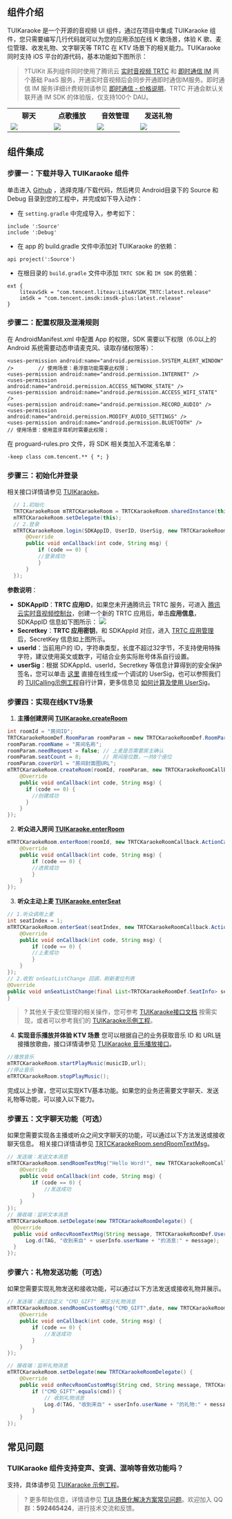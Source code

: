 ## 组件介绍
TUIKaraoke 是一个开源的音视频 UI 组件，通过在项目中集成 TUIKaraoke 组件，您只需要编写几行代码就可以为您的应用添加在线 K 歌场景，体验 K 歌、麦位管理、收发礼物、文字聊天等 TRTC 在 KTV 场景下的相关能力。TUIKaraoke 同时支持 iOS 平台的源代码，基本功能如下图所示：

>?TUIKit 系列组件同时使用了腾讯云 [实时音视频 TRTC](https://cloud.tencent.com/document/product/647/16788) 和 [即时通信 IM](https://cloud.tencent.com/document/product/269/42440) 两个基础 PaaS 服务，开通实时音视频后会同步开通即时通信IM服务。即时通信 IM 服务详细计费规则请参见 [即时通信 - 价格说明](https://cloud.tencent.com/document/product/269/11673)，TRTC 开通会默认关联开通 IM SDK 的体验版，仅支持100个 DAU。

<table>
     <tr>
         <th width=20%  style="text-align:center">聊天</th>
         <th width=20%  style="text-align:center">点歌播放</th>
         <th width=20%  style="text-align:center">音效管理</th>
         <th width=20%  style="text-align:center">发送礼物</th>
     </tr>
<tr>
<td><img src="https://qcloudimg.tencent-cloud.cn/raw/819e86970cecabcb10143a49a4759b32.png"/></td>
<td><img src="https://qcloudimg.tencent-cloud.cn/raw/62952ca07b61d39ac57f2e261bfce015.png"/></td>
<td><img src="https://qcloudimg.tencent-cloud.cn/raw/19a4a38ff7107418d95625016a7beee3.png"/></td>
<td><img src="https://qcloudimg.tencent-cloud.cn/raw/95dcd260cea4b53d23f9648171df5fe6.png"/></td>
</tr>
</table>


## 组件集成
### 步骤一：下载并导入 TUIKaraoke 组件

单击进入 [Github](https://github.com/tencentyun/TUIKaraoke) ，选择克隆/下载代码，然后拷贝 Android目录下的 Source 和 Debug 目录到您的工程中，并完成如下导入动作：
- 在 `setting.gradle` 中完成导入，参考如下：
```
include ':Source'
include ':Debug'
```
- 在 app 的 build.gradle 文件中添加对 TUIKaraoke 的依赖：
```
api project(':Source')
```
- 在根目录的 `build.gradle` 文件中添加 `TRTC SDK` 和 `IM SDK` 的依赖：
```
ext {
    liteavSdk = "com.tencent.liteav:LiteAVSDK_TRTC:latest.release"
    imSdk = "com.tencent.imsdk:imsdk-plus:latest.release"
}
```

### 步骤二：配置权限及混淆规则

在 AndroidManifest.xml 中配置 App 的权限，SDK 需要以下权限（6.0以上的 Android 系统需要动态申请麦克风、读取存储权限等）：

```
<uses-permission android:name="android.permission.SYSTEM_ALERT_WINDOW" />        // 使用场景：悬浮窗功能需要此权限；
<uses-permission android:name="android.permission.INTERNET" />
<uses-permission android:name="android.permission.ACCESS_NETWORK_STATE" />
<uses-permission android:name="android.permission.ACCESS_WIFI_STATE" />
<uses-permission android:name="android.permission.RECORD_AUDIO" />
<uses-permission android:name="android.permission.MODIFY_AUDIO_SETTINGS" />
<uses-permission android:name="android.permission.BLUETOOTH" />                  // 使用场景：使用蓝牙耳机时需要此权限；
```

在 proguard-rules.pro 文件，将 SDK 相关类加入不混淆名单：
```
-keep class com.tencent.** { *; }
```

### 步骤三：初始化并登录 
相关接口详情请参见 [TUIKaraoke](https://cloud.tencent.com/document/product/647/59404#sharedinstance)。

```java
  // 1.初始化
  TRTCKaraokeRoom mTRTCKaraokeRoom = TRTCKaraokeRoom.sharedInstance(this);
  mTRTCKaraokeRoom.setDelegate(this);
  // 2.登录
  mTRTCKaraokeRoom.login(SDKAppID, UserID, UserSig, new TRTCKaraokeRoomCallback.ActionCallback() {
      @Override
      public void onCallback(int code, String msg) {
          if (code == 0) {
          //登录成功
          }
      }
  });
```
**参数说明**：
- **SDKAppID**：**TRTC 应用ID**，如果您未开通腾讯云 TRTC 服务，可进入 [腾讯云实时音视频控制台](https://console.cloud.tencent.com/trtc/app)，创建一个新的 TRTC 应用后，单击**应用信息**，SDKAppID 信息如下图所示：
![](https://qcloudimg.tencent-cloud.cn/raw/3d6ebfa2a1e4ae5d3af3ecd564fb1463.png)
- **Secretkey**：**TRTC 应用密钥**，和 SDKAppId 对应，进入 [TRTC 应用管理](https://console.cloud.tencent.com/trtc/app) 后，SecretKey 信息如上图所示。
- **userId**：当前用户的 ID，字符串类型，长度不超过32字节，不支持使用特殊字符，建议使用英文或数字，可结合业务实际账号体系自行设置。
- **userSig**：根据 SDKAppId、userId，Secretkey 等信息计算得到的安全保护签名，您可以单击 [这里](https://console.cloud.tencent.com/trtc/usersigtool) 直接在线生成一个调试的 UserSig，也可以参照我们的 [TUICalling示例工程](https://github.com/tencentyun/TUICalling/blob/main/Android/App/src/main/java/com/tencent/liteav/demo/LoginActivity.java#L74)自行计算，更多信息见 [如何计算及使用 UserSig](https://cloud.tencent.com/document/product/647/17275)。

### 步骤四：实现在线KTV场景
1. **主播创建房间 [TUIKaraoke.createRoom](https://cloud.tencent.com/document/product/647/59404#createroom)**
```java
int roomId = "房间ID";
TRTCKaraokeRoomDef.RoomParam roomParam = new TRTCKaraokeRoomDef.RoomParam();
roomParam.roomName = "房间名称";
roomParam.needRequest = false; // 上麦是否需要房主确认
roomParam.seatCount = 8;       // 房间座位数，一共8个座位
roomParam.coverUrl = "房间封面图URL";
mTRTCKaraokeRoom.createRoom(roomId, roomParam, new TRTCKaraokeRoomCallback.ActionCallback() {
    @Override
    public void onCallback(int code, String msg) {
      if (code == 0) {
        //创建成功
      }
    }
});
```
2. **听众进入房间 [TUIKaraoke.enterRoom](https://cloud.tencent.com/document/product/647/59404#enterroom)**
```java
mTRTCKaraokeRoom.enterRoom(roomId, new TRTCKaraokeRoomCallback.ActionCallback() {
    @Override
    public void onCallback(int code, String msg) {
        if (code == 0) {
        //进房成功
        }
    }
});
```
3. **听众主动上麦 [TUIKaraoke.enterSeat](https://cloud.tencent.com/document/product/647/59404#enterseat)**
```java
// 1.听众调用上麦
int seatIndex = 1;
mTRTCKaraokeRoom.enterSeat(seatIndex, new TRTCKaraokeRoomCallback.ActionCallback() {
    @Override
    public void onCallback(int code, String msg) {
        if (code == 0) {
        //上麦成功
        }
    }
});
// 2.收到 onSeatListChange 回调，刷新麦位列表
@Override
public void onSeatListChange(final List<TRTCKaraokeRoomDef.SeatInfo> seatInfoList) {
}
```
>? 其他关于麦位管理的相关操作，您可参考 [TUIKaraoke接口文档](https://cloud.tencent.com/document/product/647/59404) 按需实现，或者可以参考我们的 [TUIKaraoke示例工程](https://github.com/tencentyun/TUIKaraoke/)。
4. **实现音乐播放并体验 KTV 场景**
您可以根据自己的业务获取音乐 ID 和 URL链接播放歌曲，接口详情请参见 [TUIKaraoke 音乐播放接口](https://cloud.tencent.com/document/product/647/59404#.E9.9F.B3.E4.B9.90.E6.92.AD.E6.94.BE.E6.8E.A5.E5.8F.A32)。
```java
//播放音乐
mTRTCKaraokeRoom.startPlayMusic(musicID,url);
//停止音乐
mTRTCKaraokeRoom.stopPlayMusic();
```

完成以上步骤，您可以实现KTV基本功能。如果您的业务还需要文字聊天、发送礼物等功能，可以接入以下能力。

### 步骤五：文字聊天功能（可选）
如果您需要实现各主播或听众之间文字聊天的功能，可以通过以下方法发送或接收聊天信息。
相关接口详情请参见 [TRTCKaraokeRoom.sendRoomTextMsg](https://cloud.tencent.com/document/product/647/59404#sendroomtextmsg)。
```java
// 发送端：发送文本消息
mTRTCKaraokeRoom.sendRoomTextMsg("Hello Word!", new TRTCKaraokeRoomCallback.ActionCallback() {
    @Override
    public void onCallback(int code, String msg) {
        if (code == 0) {
            //发送成功
        }
    }
});
// 接收端：监听文本消息
mTRTCKaraokeRoom.setDelegate(new TRTCKaraokeRoomDelegate() {
  @Override
  public void onRecvRoomTextMsg(String message, TRTCKaraokeRoomDef.UserInfo userInfo) {
      Log.d(TAG, "收到来自" + userInfo.userName + "的消息:" + message);
  }
});
```

### 步骤六：礼物发送功能（可选）
如果您需要实现礼物发送和接收功能，可以通过以下方法发送或接收礼物并展示。
```java
// 发送端：通过自定义 "CMD_GIFT" 来区分礼物消息
mTRTCKaraokeRoom.sendRoomCustomMsg("CMD_GIFT",date, new TRTCKaraokeRoomCallback.ActionCallback() {
    @Override
    public void onCallback(int code, String msg) {
        if (code == 0) {
            //发送成功
        }
    }
});

// 接收端：监听礼物消息
mTRTCKaraokeRoom.setDelegate(new TRTCKaraokeRoomDelegate() {
    @Override
    public void onRecvRoomCustomMsg(String cmd, String message, TRTCKaraokeRoomDef.UserInfo userInfo) {
        if ("CMD_GIFT".equals(cmd)) {
            // 收到礼物消息
            Log.d(TAG, "收到来自" + userInfo.userName + "的礼物:" + message);
        }
    }
});
```

## 常见问题
### TUIKaraoke 组件支持变声、变调、混响等音效功能吗？
支持，具体请参见 [TUIKaraoke 示例工程](https://github.com/tencentyun/TUIKaraoke/blob/main/Android/Source/src/main/java/com/tencent/liteav/tuikaraoke/ui/audio/AudioEffectPanel.java)。

>? 更多帮助信息，详情请参见 [TUI 场景化解决方案常见问题](https://cloud.tencent.com/developer/article/1952880)。欢迎加入 QQ 群：**592465424**，进行技术交流和反馈。
